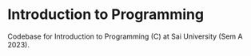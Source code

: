 # Introduction to Programming

Codebase for Introduction to Programming (C) at Sai University (Sem A 2023).
